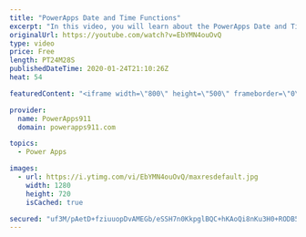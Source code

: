 ```yaml
---
title: "PowerApps Date and Time Functions"
excerpt: "In this video, you will learn about the PowerApps Date and Time functions. We cover Today(), Now(), datetimevalue, datediff, dateadd, and more.   Formula Reference https://docs.microsoft.com/en-us/powerapps/maker/canvas-apps/formula-reference  For PowerApps help or training check out https://www.PowerApps911.com"
originalUrl: https://youtube.com/watch?v=EbYMN4ouOvQ
type: video
price: Free
length: PT24M28S
publishedDateTime: 2020-01-24T21:10:26Z
heat: 54

featuredContent: "<iframe width=\"800\" height=\"500\" frameborder=\"0\" src=\"https://www.youtube.com/embed/EbYMN4ouOvQ\" allow=\"accelerometer; autoplay; encrypted-media; gyroscope; picture-in-picture\" allowfullscreen></iframe>"

provider:
  name: PowerApps911
  domain: powerapps911.com

topics:
  - Power Apps

images:
  - url: https://i.ytimg.com/vi/EbYMN4ouOvQ/maxresdefault.jpg
    width: 1280
    height: 720
    isCached: true

secured: "uf3M/pAetD+fziuuopDvAMEGb/eSSH7n0KkpglBQC+hKAoQi8nKu3H0+RODB5q39b2eMKSkM04FtcjXkE7fBaNXJYCCu0bygBWyiSnRNtO3hZil1EhNsCZ+uI+pIgL/zJN9eV14nEw+HozOPRMiAeRh5H27l5zL0KyGUVdmkVOmd5mZNJdyui3F+g99c0RlAWcg/KLPrbcb2uCQWIQufbLjdo318NZSRg9Ow8ELLH5tnNHNkD/wp2FnigYA+LE1hlUa9DqYUAWHLuk7BoRiC+kpfW1ucEwV3mQDnDX7i7YgRmOq8WHKvJQX3z0Lm1FvCOu/imjTnRlyJNJ0t9nY1P3vDzXfbR1Di+PkExp/7YCLwMUE6pblFVcImQofLAw3meJU9zAfo0qjnmAGMAOuh1xg6eaVL8xIaOA/Qo5BYr/o=;AmZXluyYsrvHeu23SudI5g=="
---
```


